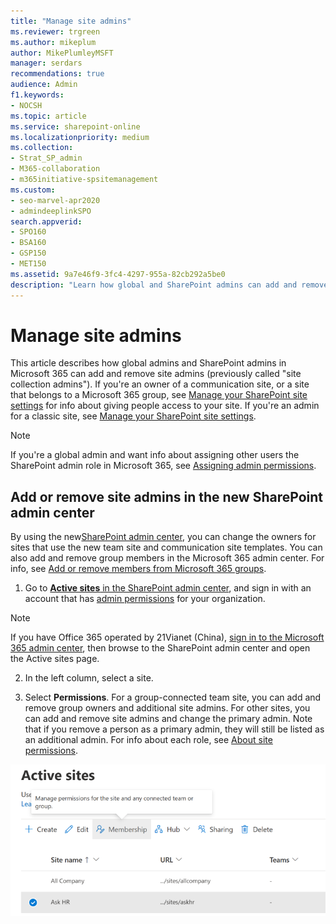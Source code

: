 ```yaml
---
title: "Manage site admins"
ms.reviewer: trgreen
ms.author: mikeplum
author: MikePlumleyMSFT
manager: serdars
recommendations: true
audience: Admin
f1.keywords:
- NOCSH
ms.topic: article
ms.service: sharepoint-online
ms.localizationpriority: medium
ms.collection:  
- Strat_SP_admin
- M365-collaboration
- m365initiative-spsitemanagement
ms.custom:
- seo-marvel-apr2020
- admindeeplinkSPO
search.appverid:
- SPO160
- BSA160
- GSP150
- MET150
ms.assetid: 9a7e46f9-3fc4-4297-955a-82cb292a5be0
description: "Learn how global and SharePoint admins can add and remove site admins."
---
```


# Manage site admins

This article describes how global admins and SharePoint admins in Microsoft 365 can add and remove site admins (previously called "site collection admins"). If you're an owner of a communication site, or a site that belongs to a Microsoft 365 group, see [Manage your SharePoint site settings](https://support.office.com/article/8376034d-d0c7-446e-9178-6ab51c58df42#__BKMKMngSitePermissions) for info about giving people access to your site. If you're an admin for a classic site, see [Manage your SharePoint site settings](https://support.office.com/article/8376034d-d0c7-446e-9178-6ab51c58df42#id0eaabaaa=server). 
  
> [!NOTE]
> If you're a global admin and want info about assigning other users the SharePoint admin role in Microsoft 365, see [Assigning admin permissions](/office365/admin/add-users/assign-admin-roles). 
  
## Add or remove site admins in the new SharePoint admin center

By using the new<a href="https://go.microsoft.com/fwlink/?linkid=2185219" target="_blank">SharePoint admin center</a>, you can change the owners for sites that use the new team site and communication site templates. You can also add and remove group members in the Microsoft 365 admin center. For info, see [Add or remove members from Microsoft 365 groups](/office365/admin/create-groups/add-or-remove-members-from-groups). 
  
1. Go to <a href="https://go.microsoft.com/fwlink/?linkid=2185220" target="_blank">**Active sites** in the SharePoint admin center</a>, and sign in with an account that has [admin permissions](./sharepoint-admin-role.md) for your organization.

>[!NOTE]
>If you have Office 365 operated by 21Vianet (China), [sign in to the Microsoft 365 admin center](https://go.microsoft.com/fwlink/p/?linkid=850627), then browse to the SharePoint admin center and open the Active sites page.

2. In the left column, select a site.
  
3. Select **Permissions**. For a group-connected team site, you can add and remove group owners and additional site admins. For other sites, you can add and remove site admins and change the primary admin. Note that if you remove a person as a primary admin, they will still be listed as an additional admin. For info about each role, see [About site permissions](site-permissions.md). 

![Changing admins for a team site](media/change-admins.png)